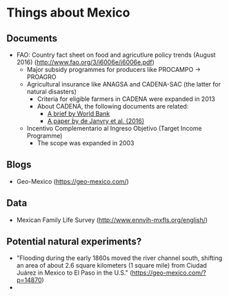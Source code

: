 # Things about Mexico

## Documents
- FAO: Country fact sheet on food and agricutlure policy trends (August 2016) (http://www.fao.org/3/i6006e/i6006e.pdf)
  - Major subsidy programmes for producers like PROCAMPO -> PROAGRO
  - Agricultural insurance like ANAGSA and CADENA-SAC (the latter for natural disasters)
    - Criteria for eligible farmers in CADENA were expanded in 2013
    - About CADENA, the following documents are related:
      - [A brief by World Bank](https://documents.worldbank.org/en/publication/documents-reports/documentdetail/124521468287160777/cadena-catastrophe-insurance-a-social-safety-net-for-small-scale-farmers-in-mexico) 
      - [A paper by de Janvry et al. (2016)](https://openknowledge.worldbank.org/handle/10986/24632)
  - Incentivo Complementario al Ingreso Objetivo (Target Income Programme) 
    - The scope was expanded in 2003

## Blogs
- Geo-Mexico (https://geo-mexico.com/)

## Data
- Mexican Family Life Survey (http://www.ennvih-mxfls.org/english/)


## Potential natural experiments?
- "Flooding during the early 1860s moved the river channel south, shifting an area of about 2.6 square kilometers (1 square mile) from Ciudad Juárez in Mexico to El Paso in the U.S." (https://geo-mexico.com/?p=14870)
- 
